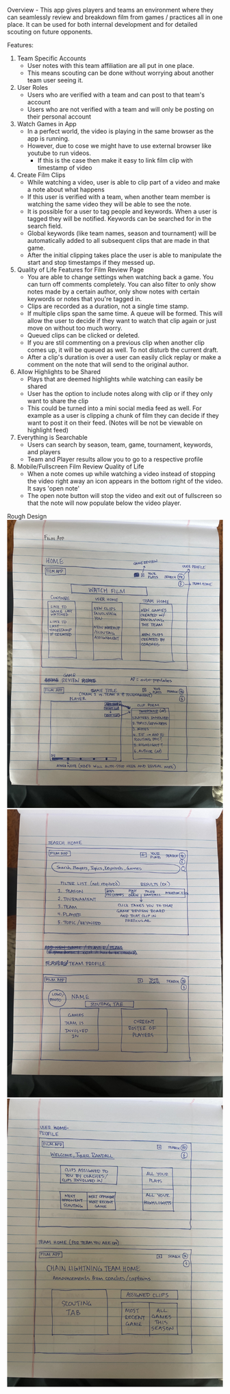 Overview
    - This app gives players and teams an environment where they can seamlessly review and breakdown film from games / practices all in one place. It can be used for both internal development and for detailed scouting on future opponents.

Features:
1. Team Specific Accounts
    - User notes with this team affiliation are all put in one place.
    - This means scouting can be done without worrying about another team user seeing it.
2. User Roles
    - Users who are verified with a team and can post to that team's account
    - Users who are not verified with a team and will only be posting on their personal account
3. Watch Games in App
    - In a perfect world, the video is playing in the same browser as the app is running.
    - However, due to cose we might have to use external browser like youtube to run videos.
        - If this is the case then make it easy to link film clip with timestamp of video
4. Create Film Clips
    - While watching a video, user is able to clip part of a video and make a note about what happens
    - If this user is verified with a team, when another team member is watching the same video they will be able to see the note.
    - It is possible for a user to tag people and keywords. When a user is tagged they will be notified. Keywords can be searched for in the search field. 
    - Global keywords (like team names, season and tournament) will be automatically added to all subsequent clips that are made in that game.
    - After the initial clipping takes place the user is able to manipulate the start and stop timestamps if they messed up.
5. Quality of Life Features for Film Review Page
    - You are able to change settings when watching back a game. You can turn off comments completely. You can also filter to only show notes made by a certain author, only show notes with certain keywords or notes that you're tagged in.
    - Clips are recorded as a duration, not a single time stamp. 
    - If multiple clips span the same time. A queue will be formed. This will allow the user to decide if they want to watch that clip again or just move on without too much worry.
    - Queued clips can be clicked or deleted.
    - If you are stil commenting on a previous clip when another clip comes up, it will be queued as well. To not disturb the current draft.
    - After a clip's duration is over a user can easily click replay or make a comment on the note that will send to the original author.
6. Allow Highlights to be Shared
    - Plays that are deemed highlights while watching can easily be shared
    - User has the option to include notes along with clip or if they only want to share the clip
    - This could be turned into a mini social media feed as well. For example as a user is clipping a chunk of film they can decide if they want to post it on their feed. (Notes will be not be viewable on highlight feed)
7. Everything is Searchable
    - Users can search by season, team, game, tournament, keywords, and players
    - Team and Player results allow you to go to a respective profile
8. Mobile/Fullscreen Film Review Quality of Life
    - When a note comes up while watching a video instead of stopping the video right away an icon appears in the bottom right of the video. It says 'open note'
    - The open note button will stop the video and exit out of fullscreen so that the note will now populate below the video player.

Rough Design
![Home/Game Review](design-draft-images/home:game-review.jpg)
![Search Home / Team Profile (other team)](design-draft-images/search-home:team-profile.jpg)
![User Profile / Team Home (user's team)](design-draft-images/user-profile:team-home.jpg)
